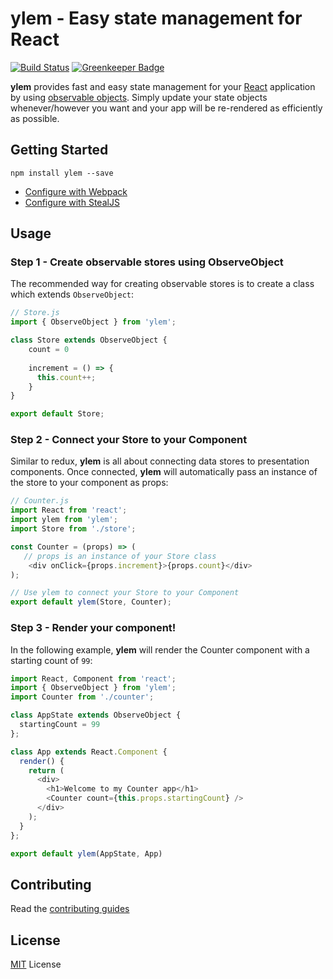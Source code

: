 # ylem - Easy state management for React

[![Build Status](https://travis-ci.org/bitovi/ylem.svg?branch=master)](https://travis-ci.org/bitovi/ylem)
[![Greenkeeper Badge](https://badges.greenkeeper.io/bitovi/ylem.svg)](https://greenkeeper.io/)

**ylem** provides fast and easy state management for your [React](https://reactjs.org) application by using [observable objects](https://canjs.com/doc/can-observe.html). Simply update your state objects whenever/however you want and your app will be re-rendered as efficiently as possible.

## Getting Started

```
npm install ylem --save
```

* [Configure with Webpack](./docs/getting-started-webpack.md)
* [Configure with StealJS](./docs/getting-started-steal.md)

## Usage

### Step 1 - Create observable stores using ObserveObject

The recommended way for creating observable stores is to create a class which extends `ObserveObject`:

```js
// Store.js
import { ObserveObject } from 'ylem';

class Store extends ObserveObject {
	count = 0
	
	increment = () => {
	  this.count++;
	}
}

export default Store;
```

### Step 2 - Connect your Store to your Component

Similar to redux, **ylem** is all about connecting data stores to presentation components. Once connected, **ylem** will automatically pass an instance of the store to your component as props:

```js
// Counter.js
import React from 'react';
import ylem from 'ylem';
import Store from './store';

const Counter = (props) => (
   // props is an instance of your Store class
	<div onClick={props.increment}>{props.count}</div>
);

// Use ylem to connect your Store to your Component
export default ylem(Store, Counter);
```

### Step 3 - Render your component!

In the following example, **ylem** will render the Counter component with a starting count of `99`:

```js
import React, Component from 'react';
import { ObserveObject } from 'ylem';
import Counter from './counter';

class AppState extends ObserveObject {
  startingCount = 99
};

class App extends React.Component {
  render() {
    return (
      <div>
        <h1>Welcome to my Counter app</h1>
        <Counter count={this.props.startingCount} />
      </div>
    );
  }
};

export default ylem(AppState, App)
```

## Contributing
Read the [contributing guides](./contributing.md)

## License
[MIT](./LICENSE.md) License